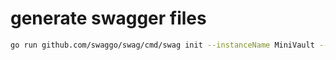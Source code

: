 # generate swagger files

```bash
go run github.com/swaggo/swag/cmd/swag init --instanceName MiniVault --parseDependency  --parseInternal -g .\api.go
```
